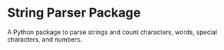 # String Parser Package

A Python package to parse strings and count characters, words, special characters, and numbers.
